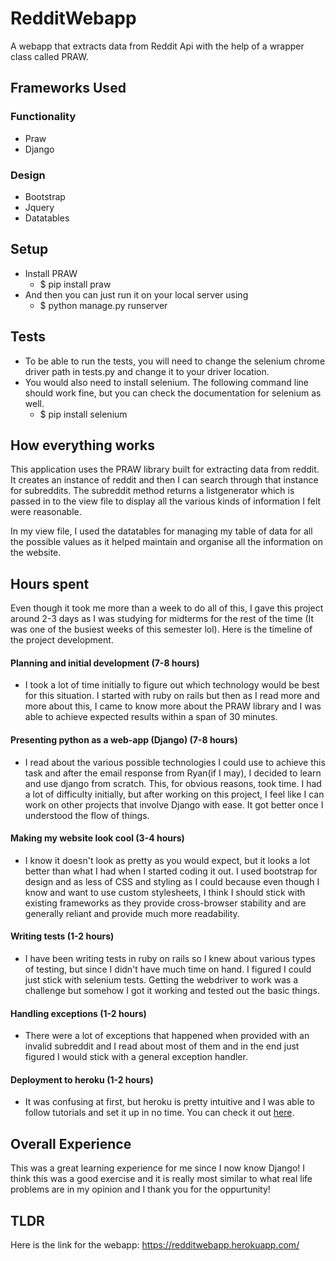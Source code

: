 # RedditWebapp
A webapp that extracts data from Reddit Api with the help of a wrapper class called PRAW.

## Frameworks Used

### Functionality

- Praw
- Django

### Design
- Bootstrap
- Jquery
- Datatables

## Setup

- Install PRAW
  - $ pip install praw
- And then you can just run it on your local server using
  - $ python manage.py runserver

## Tests

- To be able to run the tests, you will need to change the selenium chrome driver path in tests.py and change it to your driver location.
- You would also need to install selenium. The following command line should work fine, but you can check the documentation for selenium as well.
  - $ pip install selenium

## How everything works

This application uses the PRAW library built for extracting data from reddit. It creates an instance of reddit and then I can search through that instance for subreddits. The subreddit method returns a listgenerator which is passed in to the view file to display all the various kinds of information I felt were reasonable.

In my view file, I used the datatables for managing my table of data for all the possible values as it helped maintain and organise all the information on the website.

## Hours spent

Even though it took me more than a week to do all of this, I gave this project around 2-3 days as I was studying for midterms for the rest of the time (It was one of the busiest weeks of this semester lol). Here is the timeline of the project development.

#### Planning and initial development (7-8 hours)
- I took a lot of time initially to figure out which technology would be best for this situation. I started with ruby on rails but then as I read more and more about this, I came to know more about the PRAW library and I was able to achieve expected results within a span of 30 minutes.

#### Presenting python as a web-app (Django) (7-8 hours)
- I read about the various possible technologies I could use to achieve this task and after the email response from Ryan(if I may), I decided to learn and use django from scratch. This, for obvious reasons, took time. I had a lot of difficulty initially, but after working on this project, I feel like I can work on other projects that involve Django with ease. It got better once I understood the flow of things.

#### Making my website look cool (3-4 hours)

- I know it doesn't look as pretty as you would expect, but it looks a lot better than what I had when I started coding it out. I used bootstrap for design and as less of CSS and styling as I could because even though I know and want to use custom stylesheets, I think I should stick with existing frameworks as they provide cross-browser stability and are generally reliant and provide much more readability.

#### Writing tests (1-2 hours)

- I have been writing tests in ruby on rails so I knew about various types of testing, but since I didn't have much time on hand. I figured I could just stick with selenium tests. Getting the webdriver to work was a challenge but somehow I got it working and tested out the basic things.

#### Handling exceptions (1-2 hours)
- There were a lot of exceptions that happened when provided with an invalid subreddit and I read about most of them and in the end just figured I would stick with a general exception handler.

#### Deployment to heroku (1-2 hours)
- It was confusing at first, but heroku is pretty intuitive and I was able to follow tutorials and set it up in no time. You can check it out [here](https://redditwebapp.herokuapp.com/).

## Overall Experience

This was a great learning experience for me since I now know Django! I think this was a good exercise and it is really most similar to what real life problems are in my opinion and I thank you for the oppurtunity!

## TLDR
 Here is the link for the webapp: <https://redditwebapp.herokuapp.com/>
